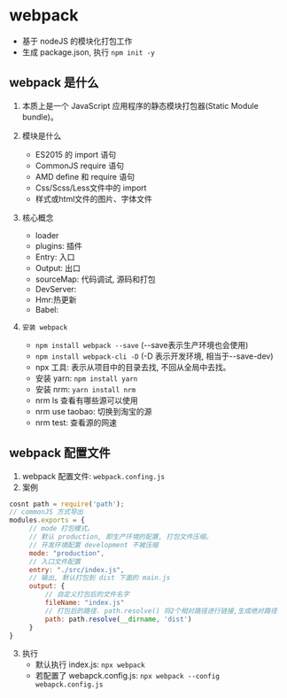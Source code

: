 # webpack

* 基于 nodeJS 的模块化打包工作
* 生成 package.json, 执行 `npm init -y`
## webpack 是什么
1. 本质上是一个 JavaScript 应用程序的静态模块打包器(Static Module bundle)。

2. 模块是什么
    * ES2015 的 import 语句
    * CommonJS require 语句
    * AMD define 和 require 语句
    * Css/Scss/Less文件中的 import
    * 样式或html文件的图片、字体文件

3. 核心概念
    * loader 
    * plugins: 插件
    * Entry: 入口
    * Output: 出口
    * sourceMap: 代码调试, 源码和打包
    * DevServer:
    * Hmr:热更新
    * Babel:

4. `安装 webpack`
    * `npm install webpack --save` (--save表示生产环境也会使用)
    * `npm install webpack-cli -D` (-D 表示开发环境, 相当于--save-dev)
    * npx 工具: 表示从项目中的目录去找, 不回从全局中去找。
    * 安装 yarn: `npm install yarn`
    * 安装 nrm: `yarn install nrm`
    * nrm ls 查看有哪些源可以使用
    * nrm use taobao: 切换到淘宝的源
    * nrm test:  查看源的网速

## webpack 配置文件
   1. webpack 配置文件: `webpack.confing.js`
   2. 案例
   ```javascript
   cosnt path = require('path');
   // commonJS 方式导出
   modules.exports = {
        // mode 打包模式。 
        // 默认 production, 即生产环境的配置, 打包文件压缩。
        // 开发环境配置 development 不被压缩
        mode: "production",
        // 入口文件配置
        entry: "./src/index.js",
        // 输出, 默认打包到 dist 下面的 main.js
        output: {
            // 自定义打包后的文件名字
            fileName: "index.js" 
            // 打包后的路径. path.resolve() 将2个相对路径进行链接,生成绝对路径
            path: path.resolve(__dirname, 'dist') 
        }
   }
   ```
   3. 执行
        * 默认执行 index.js: `npx webpack`
        * 若配置了 webapck.config.js: `npx webpack --config  webapck.config.js`











